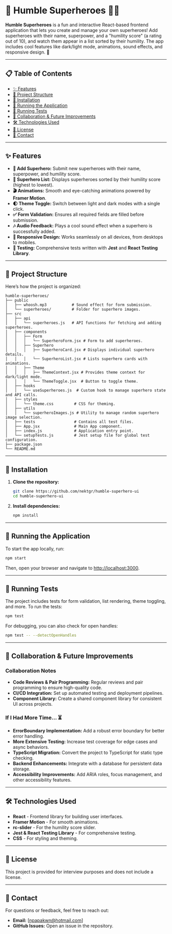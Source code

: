 # 🦸 Humble Superheroes 🦸‍♀️

**Humble Superheroes** is a fun and interactive React-based frontend application that lets you create and manage your own superheroes! Add superheroes with their name, superpower, and a "humility score" (a rating out of 10), and watch them appear in a list sorted by their humility. The app includes cool features like dark/light mode, animations, sound effects, and responsive design. 🎉

---

## 📋 Table of Contents

- [✨ Features](#-features)
- [📂 Project Structure](#-project-structure)
- [🚀 Installation](#-installation)
- [🏃 Running the Application](#-running-the-application)
- [🧪 Running Tests](#-running-tests)
- [🤝 Collaboration & Future Improvements](#-collaboration--future-improvements)
- [🛠️ Technologies Used](#-technologies-used)
- [📜 License](#-license)
- [📧 Contact](#-contact)

---

## ✨ Features

- **🦸 Add Superhero:** Submit new superheroes with their name, superpower, and humility score.
- **📜 Superhero List:** Displays superheroes sorted by their humility score (highest to lowest).
- **🎬 Animations:** Smooth and eye-catching animations powered by **Framer Motion**.
- **🌓 Theme Toggle:** Switch between light and dark modes with a single click.
- **✅ Form Validation:** Ensures all required fields are filled before submission.
- **🎶 Audio Feedback:** Plays a cool sound effect when a superhero is successfully added.
- **📱 Responsive Design:** Works seamlessly on all devices, from desktops to mobiles.
- **🧪 Testing:** Comprehensive tests written with **Jest** and **React Testing Library**.

---

## 📂 Project Structure

Here’s how the project is organized:
```
humble-superheroes/
├── public
│   ├── whoosh.mp3           # Sound effect for form submission.
│   └── superheroes/         # Folder for superhero images.
├── src
│   ├── api
│   │   └── superheroes.js   # API functions for fetching and adding superheroes.
│   ├── components
│   │   ├── Form
│   │   │   └── SuperheroForm.jsx # Form to add superheroes.
│   │   ├── Superhero
│   │   │   ├── SuperheroCard.jsx # Displays individual superhero details.
│   │   │   └── SuperheroList.jsx # Lists superhero cards with animations.
│   │   ├── Theme
│   │   │   ├── ThemeContext.jsx # Provides theme context for dark/light mode.
│   │   │   └── ThemeToggle.jsx  # Button to toggle theme.
│   ├── hooks
│   │   └── useSuperheroes.js  # Custom hook to manage superhero state and API calls.
│   ├── styles
│   │   └── theme.css         # CSS for theming.
│   ├── utils
│   │   └── superheroImages.js # Utility to manage random superhero image selection.
│   ├── tests                 # Contains all test files.
│   ├── App.jsx               # Main App component.
│   ├── index.js              # Application entry point.
│   └── setupTests.js         # Jest setup file for global test configuration.
├── package.json
└── README.md
```

---

## 🚀 Installation

1. **Clone the repository:**
   ```bash
   git clone https://github.com/nektgr/humble-superhero-ui
   cd humble-superhero-ui
   ```
2. **Install dependencies:**
   ```bash
   npm install
   ```


---

## 🏃 Running the Application

To start the app locally, run:
```bash
npm start
```
Then, open your browser and navigate to [http://localhost:3000](http://localhost:3000).

---

## 🧪 Running Tests

The project includes tests for form validation, list rendering, theme toggling, and more. To run the tests:
```bash
npm test
```
For debugging, you can also check for open handles:
```bash
npm test -- --detectOpenHandles
```

---

## 🤝 Collaboration & Future Improvements

### Collaboration Notes
- **Code Reviews & Pair Programming:** Regular reviews and pair programming to ensure high-quality code.
- **CI/CD Integration:** Set up automated testing and deployment pipelines.
- **Component Library:** Create a shared component library for consistent UI across projects.

### If I Had More Time... ⏳
- **ErrorBoundary Implementation:** Add a robust error boundary for better error handling.
- **More Extensive Testing:** Increase test coverage for edge cases and async behaviors.
- **TypeScript Migration:** Convert the project to TypeScript for static type checking.
- **Backend Enhancements:** Integrate with a database for persistent data storage.
- **Accessibility Improvements:** Add ARIA roles, focus management, and other accessibility features.

---

## 🛠️ Technologies Used

- **React** - Frontend library for building user interfaces.
- **Framer Motion** - For smooth animations.
- **rc-slider** - For the humility score slider.
- **Jest & React Testing Library** - For comprehensive testing.
- **CSS** - For styling and theming.

---

## 📜 License

This project is provided for interview purposes and does not include a license.

---

## 📧 Contact

For questions or feedback, feel free to reach out:

- **Email:** [npapakwn@hotmail.com]
- **GitHub Issues:** Open an issue in the repository.

